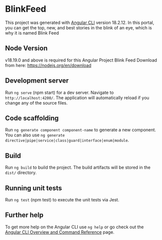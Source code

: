 # BlinkFeed

This project was generated with [Angular CLI](https://github.com/angular/angular-cli) version 18.2.12.
In this portal, you can get the top, new, and best stories in the blink of an eye, which is why it is named Blink Feed

## Node Version
v18.19.0 and above is required for this Angular Project Blink Feed
Download from here: https://nodejs.org/en/download

## Development server

Run `ng serve` (npm start) for a dev server. Navigate to `http://localhost:4200/`. The application will automatically reload if you change any of the source files.

## Code scaffolding

Run `ng generate component component-name` to generate a new component. You can also use `ng generate directive|pipe|service|class|guard|interface|enum|module`.

## Build

Run `ng build` to build the project. The build artifacts will be stored in the `dist/` directory.

## Running unit tests

Run `ng test` (npm test) to execute the unit tests via Jest.

## Further help

To get more help on the Angular CLI use `ng help` or go check out the [Angular CLI Overview and Command Reference](https://angular.dev/tools/cli) page.
